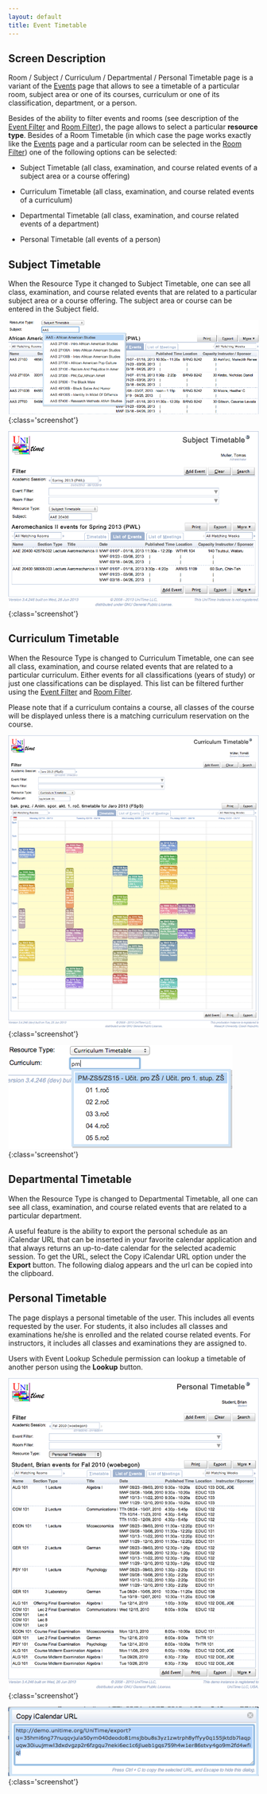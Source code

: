 ```yaml
---
layout: default
title: Event Timetable
---
```



## Screen Description


 Room / Subject / Curriculum / Departmental / Personal Timetable page is a variant of the [Events](events) page that allows to see a timetable of a particular room, subject area or one of its courses, curriculum or one of its classification, department, or a person.


 Besides of the ability to filter events and rooms (see description of the [Event Filter](events-event-filter) and [Room Filter](events-room-filter)), the page allows to select a particular **resource type**. Besides of a Room Timetable (in which case the page works exactly like the [Events](events) page and a particular room can be selected in the [Room Filter](events-room-filter)) one of the following options can be selected:

* Subject Timetable (all class, examination, and course related events of a subject area or a course offering)

* Curriculum Timetable (all class, examination, and course related events of a curriculum)

* Departmental Timetable (all class, examination, and course related events of a department)

* Personal Timetable (all events of a person)

## Subject Timetable


 When the Resource Type it changed to Subject Timetable, one can see all class, examination, and course related events that are related to a particular subject area or a course offering. The subject area or course can be entered in the Subject field.


![Event Timetable](images/event-timetable-1.png){:class='screenshot'}


![Event Timetable](images/event-timetable-2.png){:class='screenshot'}

## Curriculum Timetable


 When the Resource Type is changed to Curriculum Timetable, one can see all class, examination, and course related events that are related to a particular curriculum. Either events for all classifications (years of study) or just one classifications can be displayed. This list can be filtered further using the [Event Filter](events-event-filter) and [Room Filter](events-room-filter).


 Please note that if a curriculum contains a course, all classes of the course will be displayed unless there is a matching curriculum reservation on the course.


![Event Timetable](images/event-timetable-3.png){:class='screenshot'}


![Event Timetable](images/event-timetable-4.png){:class='screenshot'}

## Departmental Timetable


 When the Resource Type is changed to Departmental Timetable, all one can see all class, examination, and course related events that are related to a particular department.


 A useful feature is the ability to export the personal schedule as an iCalendar URL that can be inserted in your favorite calendar application and that always returns an up-to-date calendar for the selected academic session. To get the URL, select the Copy iCalendar URL option under the **Export** button. The following dialog appears and the url can be copied into the clipboard.

## Personal Timetable


 The page displays a personal timetable of the user. This includes all events requested by the user. For students, it also includes all classes and examinations he/she is enrolled and the related course related events. For instructors, it includes all classes and examinations they are assigned to.




 Users with Event Lookup Schedule permission can lookup a timetable of another person using the **Lookup** button.


![Event Timetable](images/event-timetable-5.png){:class='screenshot'}


![Event Timetable](images/event-timetable-6.png){:class='screenshot'}
